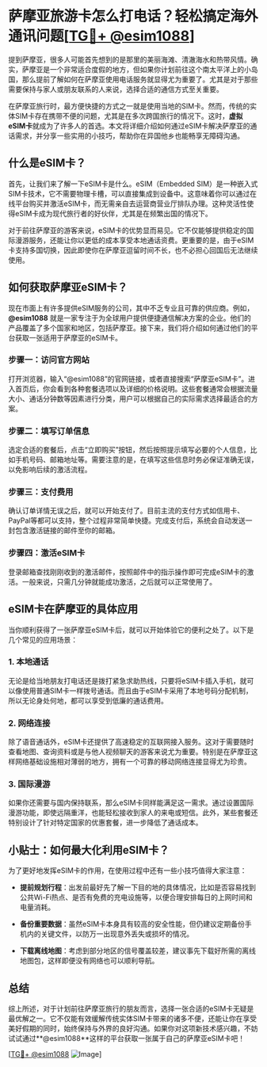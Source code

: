 # 萨摩亚旅游卡怎么打电话？轻松搞定海外通讯问题[[TG💪+ @esim1088](https://t.me/s/esim1088)]

提到萨摩亚，很多人可能首先想到的是那里的美丽海滩、清澈海水和热带风情。确实，萨摩亚是一个非常适合度假的地方，但如果你计划前往这个南太平洋上的小岛国，那么提前了解如何在萨摩亚使用电话服务就显得尤为重要了。尤其是对于那些需要保持与家人或朋友联系的人来说，选择合适的通信方式至关重要。

在萨摩亚旅行时，最方便快捷的方式之一就是使用当地的SIM卡。然而，传统的实体SIM卡存在携带不便的问题，尤其是在多次跨国旅行的情况下。这时，**虚拟eSIM卡**就成为了许多人的首选。本文将详细介绍如何通过eSIM卡解决萨摩亚的通话需求，并分享一些实用的小技巧，帮助你在异国他乡也能畅享无障碍沟通。

## 什么是eSIM卡？

首先，让我们来了解一下eSIM卡是什么。eSIM（Embedded SIM）是一种嵌入式SIM卡技术，它不需要物理卡槽，可以直接集成到设备中。这意味着你可以通过在线平台购买并激活eSIM卡，而无需亲自去运营商营业厅排队办理。这种灵活性使得eSIM卡成为现代旅行者的好伙伴，尤其是在频繁出国的情况下。

对于前往萨摩亚的游客来说，eSIM卡的优势显而易见。它不仅能够提供稳定的国际漫游服务，还能让你以更低的成本享受本地通话资费。更重要的是，由于eSIM卡支持多国切换，因此即使你在萨摩亚逗留时间不长，也不必担心回国后无法继续使用。

## 如何获取萨摩亚eSIM卡？

现在市面上有许多提供eSIM服务的公司，其中不乏专业且可靠的供应商。例如，**@esim1088** 就是一家专注于为全球用户提供便捷通信解决方案的企业。他们的产品覆盖了多个国家和地区，包括萨摩亚。接下来，我们将介绍如何通过他们的平台获取一张适用于萨摩亚的eSIM卡。

### 步骤一：访问官方网站

打开浏览器，输入“@esim1088”的官网链接，或者直接搜索“萨摩亚eSIM卡”。进入首页后，你会看到各种套餐选项以及详细的价格说明。这些套餐通常会根据流量大小、通话分钟数等因素进行分类，用户可以根据自己的实际需求选择最适合的方案。

### 步骤二：填写订单信息

选定合适的套餐后，点击“立即购买”按钮，然后按照提示填写必要的个人信息，比如手机号码、邮箱地址等。需要注意的是，在填写这些信息时务必保证准确无误，以免影响后续的激活流程。

### 步骤三：支付费用

确认订单详情无误之后，就可以开始支付了。目前主流的支付方式如信用卡、PayPal等都可以支持，整个过程非常简单快捷。完成支付后，系统会自动发送一封包含激活链接的邮件至你的邮箱。

### 步骤四：激活eSIM卡

登录邮箱查找刚刚收到的激活邮件，按照邮件中的指示操作即可完成eSIM卡的激活。一般来说，只需几分钟就能成功激活，之后就可以正常使用了。

## eSIM卡在萨摩亚的具体应用

当你顺利获得了一张萨摩亚eSIM卡后，就可以开始体验它的便利之处了。以下是几个常见的应用场景：

### 1. 本地通话

无论是给当地朋友打电话还是拨打紧急求助热线，只要将eSIM卡插入手机，就可以像使用普通SIM卡一样拨号通话。而且由于eSIM卡采用了本地号码分配机制，所以无论身处何地，都可以享受到低廉的通话费用。

### 2. 网络连接

除了语音通话外，eSIM卡还提供了高速稳定的互联网接入服务。这对于需要随时查看地图、查询资料或是与他人视频聊天的游客来说尤为重要。特别是在萨摩亚这样网络基础设施相对薄弱的地方，拥有一个可靠的移动网络连接显得尤为珍贵。

### 3. 国际漫游

如果你还需要与国内保持联系，那么eSIM卡同样能满足这一需求。通过设置国际漫游功能，即使远隔重洋，也能轻松接收到家人的来电或短信。此外，某些套餐还特别设计了针对特定国家的优惠套餐，进一步降低了通话成本。

## 小贴士：如何最大化利用eSIM卡？

为了更好地发挥eSIM卡的作用，在使用过程中还有一些小技巧值得大家注意：

- **提前规划行程**：出发前最好先了解一下目的地的具体情况，比如是否容易找到公共Wi-Fi热点、是否有免费的充电设施等，以便合理安排每日的上网时间和电量消耗。
  
- **备份重要数据**：虽然eSIM卡本身具有较高的安全性能，但仍建议定期备份手机内的关键文件，以防万一出现意外丢失或损坏的情况。
  
- **下载离线地图**：考虑到部分地区的信号覆盖较差，建议事先下载好所需的离线地图包，这样即便没有网络也可以顺利导航。

## 总结

综上所述，对于计划前往萨摩亚旅行的朋友而言，选择一张合适的eSIM卡无疑是最优解之一。它不仅能有效缓解传统实体SIM卡带来的诸多不便，还能让你在享受美好假期的同时，始终保持与外界的良好沟通。如果你对这项新技术感兴趣，不妨试试通过**@esim1088**这样的平台获取一张属于自己的萨摩亚eSIM卡吧！

[[TG💪+ @esim1088](https://t.me/s/esim1088) ![Image](https://i.postimg.cc/4NQfJmqS/Snipaste-2025-05-13-00-14-12.png)]